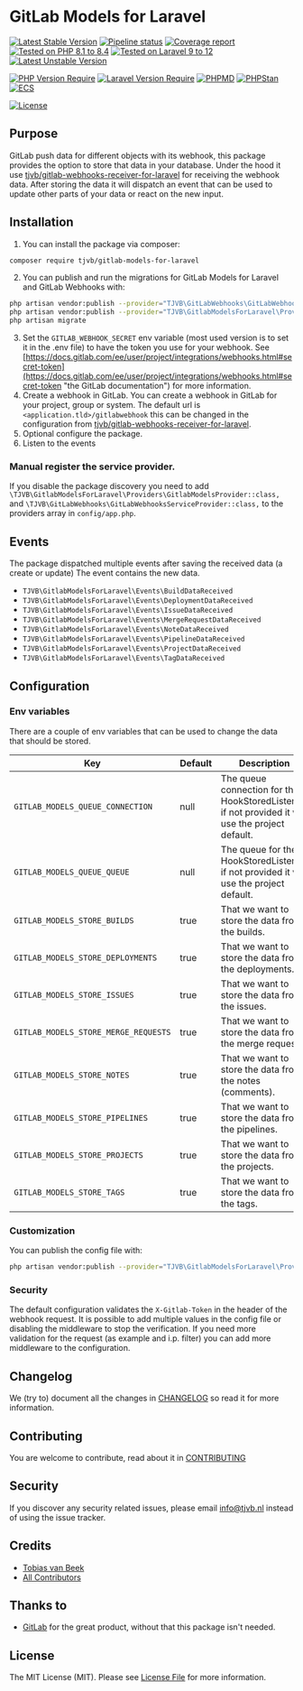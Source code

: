 # GitLab Models for Laravel

[![Latest Stable Version](https://poser.pugx.org/tjvb/gitlab-models-for-laravel/v)](https://packagist.org/packages/tjvb/gitlab-models-for-laravel)
[![Pipeline status](https://gitlab.com/tjvb/gitlab-models-for-laravel/badges/master/pipeline.svg)](https://gitlab.com/tjvb/gitlab-models-for-laravel/-/pipelines?page=1&scope=all&ref=master)
[![Coverage report](https://gitlab.com/tjvb/gitlab-models-for-laravel/badges/master/coverage.svg)](https://gitlab.com/tjvb/gitlab-models-for-laravel/-/pipelines?page=1&scope=all&ref=master)
[![Tested on PHP 8.1 to 8.4](https://img.shields.io/badge/Tested%20on-PHP%208.1%20|%208.2%20|%208.3|%208.4-brightgreen.svg?maxAge=2419200)](https://gitlab.com/tjvb/gitlab-models-for-laravel/-/pipelines?page=1&scope=all&ref=master)
[![Tested on Laravel 9 to 12](https://img.shields.io/badge/Tested%20on-Laravel%209%20|%2010%20|%2011%20|%2012-brightgreen.svg?maxAge=2419200)](https://gitlab.com/tjvb/laravel-mail-catchall/-/pipelines?page=1&scope=all&ref=master)
[![Latest Unstable Version](https://poser.pugx.org/tjvb/gitlab-models-for-laravel/v/unstable)](https://packagist.org/packages/tjvb/gitlab-models-for-laravel)


[![PHP Version Require](https://poser.pugx.org/tjvb/gitlab-models-for-laravel/require/php)](https://packagist.org/packages/tjvb/gitlab-models-for-laravel)
[![Laravel Version Require](https://poser.pugx.org/tjvb/gitlab-models-for-laravel/require/laravel/framework)](https://packagist.org/packages/tjvb/laravel-mail-catchall)
[![PHPMD](https://img.shields.io/badge/PHPMD-checked-brightgreen.svg)](https://gitlab.com/tjvb/gitlab-models-for-laravel/-/blob/master/phpmd.xml.dist)
[![PHPStan](https://img.shields.io/badge/PHPStan-checked-brightgreen.svg)](https://gitlab.com/tjvb/gitlab-models-for-laravel/-/blob/master/phpstan.neon.dist)
[![ECS](https://img.shields.io/badge/ECS-PSR12-brightgreen.svg)](https://gitlab.com/tjvb/gitlab-models-for-laravel/-/blob/master/ecs.php)


[![License](https://poser.pugx.org/tjvb/gitlab-models-for-laravel/license)](https://packagist.org/packages/tjvb/gitlab-models-for-laravel)

## Purpose

GitLab push data for different objects with its webhook, this package provides the option to store that data in your database. Under the hood it use [tjvb/gitlab-webhooks-receiver-for-laravel](https://gitlab.com/tjvb/gitlab-webhooks-receiver-for-laravel/) for receiving the webhook data. After storing the data it will dispatch an event that can be used to update other parts of your data or react on the new input.

## Installation

1. You can install the package via composer:
```bash
composer require tjvb/gitlab-models-for-laravel
```

2. You can publish and run the migrations for GitLab Models for Laravel and GitLab Webhooks with:

```bash
php artisan vendor:publish --provider="TJVB\GitLabWebhooks\GitLabWebhooksServiceProvider" --tag="migrations"
php artisan vendor:publish --provider="TJVB\GitlabModelsForLaravel\Providers\GitlabModelsProvider" --tag="migrations"
php artisan migrate
```

3. Set the `GITLAB_WEBHOOK_SECRET` env variable (most used version is to set it in the .env file) to have the token you use for your webhook. See [https://docs.gitlab.com/ee/user/project/integrations/webhooks.html#secret-token](https://docs.gitlab.com/ee/user/project/integrations/webhooks.html#secret-token "the GitLab documentation") for more information.
4. Create a webhook in GitLab.
   You can create a webhook in GitLab for your project, group or system. The default url is `<application.tld>/gitlabwebhook` this can be changed in the configuration from [tjvb/gitlab-webhooks-receiver-for-laravel](https://gitlab.com/tjvb/gitlab-webhooks-receiver-for-laravel/).
5. Optional configure the package.
6. Listen to the events

### Manual register the service provider.
If you disable the package discovery you need to add `\TJVB\GitlabModelsForLaravel\Providers\GitlabModelsProvider::class,` and `\TJVB\GitLabWebhooks\GitLabWebhooksServiceProvider::class,` to the providers array in `config/app.php`.


## Events

The package dispatched multiple events after saving the received data (a create or update) The event contains the new data.

* `TJVB\GitlabModelsForLaravel\Events\BuildDataReceived`
* `TJVB\GitlabModelsForLaravel\Events\DeploymentDataReceived`
* `TJVB\GitlabModelsForLaravel\Events\IssueDataReceived`
* `TJVB\GitlabModelsForLaravel\Events\MergeRequestDataReceived`
* `TJVB\GitlabModelsForLaravel\Events\NoteDataReceived`
* `TJVB\GitlabModelsForLaravel\Events\PipelineDataReceived`
* `TJVB\GitlabModelsForLaravel\Events\ProjectDataReceived`
* `TJVB\GitlabModelsForLaravel\Events\TagDataReceived`


## Configuration

### Env variables
There are a couple of env variables that can be used to change the data that should be stored.

| Key | Default | Description                                                                                       |
|-----|---------|---------------------------------------------------------------------------------------------------|
|`GITLAB_MODELS_QUEUE_CONNECTION`| null    | The queue connection for the HookStoredListener, if not provided it will use the project default. |
|`GITLAB_MODELS_QUEUE_QUEUE`| null    | The queue for the HookStoredListener, if not provided it will use the project default.      |
|`GITLAB_MODELS_STORE_BUILDS`| true    | That we want to store the data from the builds.                                                   |
|`GITLAB_MODELS_STORE_DEPLOYMENTS`| true    | That we want to store the data from the deployments.                                              |
|`GITLAB_MODELS_STORE_ISSUES`| true    | That we want to store the data from the issues.                                                   |
|`GITLAB_MODELS_STORE_MERGE_REQUESTS`| true    | That we want to store the data from the merge requests.                                           |
|`GITLAB_MODELS_STORE_NOTES`| true    | That we want to store the data from the notes (comments).                                         |
|`GITLAB_MODELS_STORE_PIPELINES`| true    | That we want to store the data from the pipelines.                                                |
|`GITLAB_MODELS_STORE_PROJECTS`| true    | That we want to store the data from the projects.                                                 |
|`GITLAB_MODELS_STORE_TAGS`| true    | That we want to store the data from the tags.                                                     |

### Customization
You can publish the config file with:
```bash
php artisan vendor:publish --provider="TJVB\GitlabModelsForLaravel\Providers\GitlabModelsProvider" --tag="config"
```

### Security
The default configuration validates the `X-Gitlab-Token` in the header of the webhook request. It is possible to add multiple values in the config file or disabling the middleware to stop the verification. If you need more validation for the request (as example and i.p. filter) you can add more middleware to the configuration.

## Changelog
We (try to) document all the changes in [CHANGELOG](CHANGELOG.md) so read it for more information.

## Contributing
You are welcome to contribute, read about it in [CONTRIBUTING](CONTRIBUTING.md)

## Security
If you discover any security related issues, please email info@tjvb.nl instead of using the issue tracker.

## Credits

- [Tobias van Beek](https://tjvb.nl/about)
- [All Contributors](https://gitlab.com/tjvb/gitlab-models-for-laravel/-/graphs/master)

## Thanks to
- [GitLab](https://gitlab.com) for the great product, without that this package isn't needed.

## License
The MIT License (MIT). Please see [License File](LICENSE.md) for more information.

